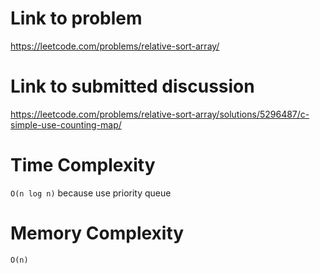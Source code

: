 # Link to problem
https://leetcode.com/problems/relative-sort-array/

# Link to submitted discussion
https://leetcode.com/problems/relative-sort-array/solutions/5296487/c-simple-use-counting-map/

# Time Complexity
`O(n log n)` because use priority queue

# Memory Complexity
`O(n)`
